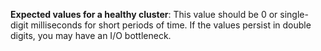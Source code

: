 **Expected values for a healthy cluster**: This value should be 0 or single-digit milliseconds for short periods of time. If the values persist in double digits, you may have an I/O bottleneck.